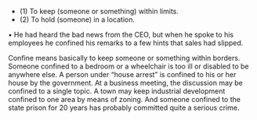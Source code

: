 

- (1)  To  keep  (someone  or  something)  within  limits.  
- (2)  To  hold  (someone)  in  a location. 

•  He  had  heard  the  bad  news  from  the  CEO,  but  when  he  spoke  to  his  employees  he  confined  his remarks to a few hints that sales had slipped. 

Confine  means  basically  to  keep  someone  or  something  within  borders.  Someone  confined  to  a
bedroom or a wheelchair is too ill or disabled to be anywhere else. A person under “house arrest” is
confined to his or her house by the government. At a business meeting, the discussion may be confined to a single topic. A town may keep industrial development confined to one area by means of zoning. And someone confined to the state prison for 20 years has probably committed quite a serious crime.
